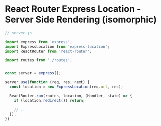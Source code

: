 # React Router Express Location - Server Side Rendering (isomorphic)


```javascript
// server.js

import express from 'express';
import ExpressLocation from 'express-location';
import ReactRouter from 'react-router';

import routes from './routes';


const server = express();

server.use(function (req, res, next) {
  const location = new ExpressLocation(req.url, res);

  ReactRouter.run(routes, location, (Handler, state) => {
    if (location.redirect()) return;
    
    // ...
  });
})
```
